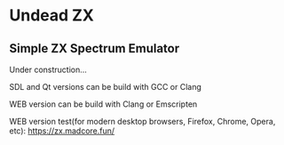 # Undead ZX 
## Simple ZX Spectrum Emulator

Under construction...

SDL and Qt versions can be build with GCC or Clang 

WEB version can be build with Clang or Emscripten 

WEB version test(for modern desktop browsers, Firefox, Chrome, Opera, etc):
 https://zx.madcore.fun/ 

